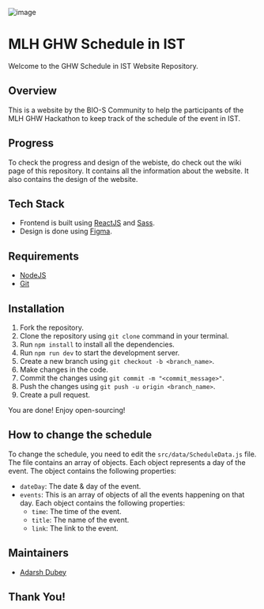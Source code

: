 ![image](https://user-images.githubusercontent.com/84132532/211053638-510f30b5-371e-47ca-b362-1a69a2b1f7fe.png)

# MLH GHW Schedule in IST

Welcome to the GHW Schedule in IST Website Repository.

## Overview

This is a website by the BIO-S Community to help the participants of the MLH GHW Hackathon to keep track of the schedule of the event in IST.

## Progress

To check the progress and design of the webiste, do check out the wiki page of this repository. It contains all the information about the website. It also contains the design of the website.

## Tech Stack

-   Frontend is built using [ReactJS](https://www.google.com/url?sa=t&rct=j&q=&esrc=s&source=web&cd=&cad=rja&uact=8&ved=2ahUKEwjXherzqLP8AhXkgWMGHVrlCE8QFnoECA4QAQ&url=https%3A%2F%2Freactjs.org%2Fdocs%2Fgetting-started.html&usg=AOvVaw2ELKlyujw4msP4lLpv0rOd) and [Sass](https://sass-lang.com/documentation/).
-   Design is done using [Figma](https://figma.com/).

## Requirements

-   [NodeJS](https://nodejs.org/en/download/)
-   [Git](https://git-scm.com/downloads)

## Installation

1. Fork the repository.
2. Clone the repository using `git clone` command in your terminal.
3. Run `npm install` to install all the dependencies.
4. Run `npm run dev` to start the development server.
5. Create a new branch using `git checkout -b <branch_name>`.
6. Make changes in the code.
7. Commit the changes using `git commit -m "<commit_message>"`.
8. Push the changes using `git push -u origin <branch_name>`.
9. Create a pull request.

You are done! Enjoy open-sourcing!

## How to change the schedule

To change the schedule, you need to edit the `src/data/ScheduleData.js` file. The file contains an array of objects. Each object represents a day of the event. The object contains the following properties:

-   `dateDay`: The date & day of the event.
-   `events`: This is an array of objects of all the events happening on that day. Each object contains the following properties:
    -   `time`: The time of the event.
    -   `title`: The name of the event.
    -   `link`: The link to the event.

## Maintainers

-   [Adarsh Dubey](https://bio.link/inclinedadarsh)

## Thank You!
